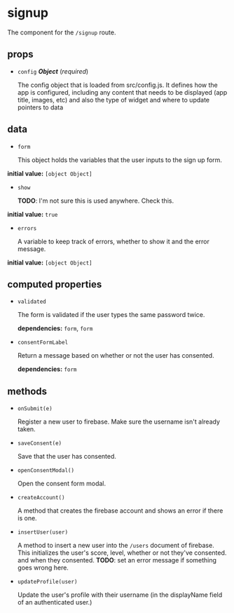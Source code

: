 # signup 

The component for the `/signup` route. 

## props 

- `config` ***Object*** (*required*) 

  The config object that is loaded from src/config.js.
  It defines how the app is configured, including
  any content that needs to be displayed (app title, images, etc)
  and also the type of widget and where to update pointers to data 

## data 

- `form` 

  This object holds the variables that the user inputs to the sign up form. 

**initial value:** `[object Object]` 

- `show` 

  **TODO**: I'm not sure this is used anywhere. Check this. 

**initial value:** `true` 

- `errors` 

  A variable to keep track of errors, whether to show it and the error message. 

**initial value:** `[object Object]` 

## computed properties 

- `validated` 

  The form is validated if the user types the same password twice. 

   **dependencies:** `form`, `form` 

- `consentFormLabel` 

  Return a message based on whether or not the user has consented. 

   **dependencies:** `form` 


## methods 

- `onSubmit(e)` 

  Register a new user to firebase.
  Make sure the username isn't already taken. 

- `saveConsent(e)` 

  Save that the user has consented. 

- `openConsentModal()` 

  Open the consent form modal. 

- `createAccount()` 

  A method that creates the firebase account and shows an error if there is one. 

- `insertUser(user)` 

  A method to insert a new user into the `/users` document of firebase.
  This initializes the user's score, level, whether or not they've consented.
  and when they consented.
  **TODO**: set an error message if something goes wrong here. 

- `updateProfile(user)` 

  Update the user's profile with their username
  (in the displayName field of an authenticated user.) 


